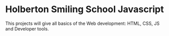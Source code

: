 # Holberton Smiling School Javascript
This projects will give all basics of the Web development: HTML, CSS, JS and Developer tools.
